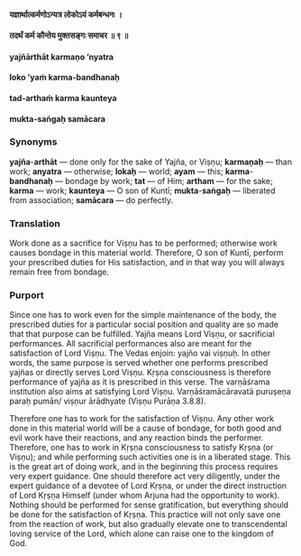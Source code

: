 #### यज्ञार्थात्कर्मणोऽन्यत्र लोकोऽयं कर्मबन्धनः ।
#### तदर्थं कर्म कौन्तेय मुक्तसङ्गः समाचर ॥ ९ ॥

#### yajñārthāt karmaṇo ’nyatra
#### loko ’yaṁ karma-bandhanaḥ
#### tad-arthaṁ karma kaunteya
#### mukta-saṅgaḥ samācara

### Synonyms

**yajña**-**arthāt** — done only for the sake of Yajña, or Viṣṇu; **karmaṇaḥ** — than work; **anyatra** — otherwise; **lokaḥ** — world; **ayam** — this; **karma**-**bandhanaḥ** — bondage by work; **tat** — of Him; **artham** — for the sake; **karma** — work; **kaunteya** — O son of Kuntī; **mukta**-**saṅgaḥ** — liberated from association; **samācara** — do perfectly.

### Translation

Work done as a sacrifice for Viṣṇu has to be performed; otherwise work causes bondage in this material world. Therefore, O son of Kuntī, perform your prescribed duties for His satisfaction, and in that way you will always remain free from bondage.

### Purport

Since one has to work even for the simple maintenance of the body, the prescribed duties for a particular social position and quality are so made that that purpose can be fulfilled. Yajña means Lord Viṣṇu, or sacrificial performances. All sacrificial performances also are meant for the satisfaction of Lord Viṣṇu. The Vedas enjoin: yajño vai viṣṇuḥ. In other words, the same purpose is served whether one performs prescribed yajñas or directly serves Lord Viṣṇu. Kṛṣṇa consciousness is therefore performance of yajña as it is prescribed in this verse. The varṇāśrama institution also aims at satisfying Lord Viṣṇu. Varṇāśramācāravatā puruṣeṇa paraḥ pumān/ viṣṇur ārādhyate (Viṣṇu Purāṇa 3.8.8).

Therefore one has to work for the satisfaction of Viṣṇu. Any other work done in this material world will be a cause of bondage, for both good and evil work have their reactions, and any reaction binds the performer. Therefore, one has to work in Kṛṣṇa consciousness to satisfy Kṛṣṇa (or Viṣṇu); and while performing such activities one is in a liberated stage. This is the great art of doing work, and in the beginning this process requires very expert guidance. One should therefore act very diligently, under the expert guidance of a devotee of Lord Kṛṣṇa, or under the direct instruction of Lord Kṛṣṇa Himself (under whom Arjuna had the opportunity to work). Nothing should be performed for sense gratification, but everything should be done for the satisfaction of Kṛṣṇa. This practice will not only save one from the reaction of work, but also gradually elevate one to transcendental loving service of the Lord, which alone can raise one to the kingdom of God.